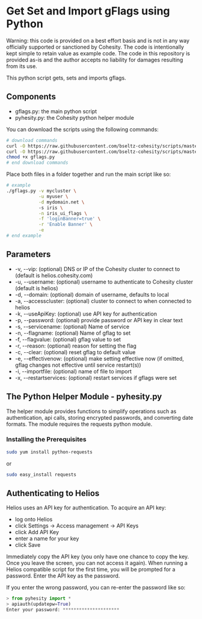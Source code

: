 # Get Set and Import gFlags using Python

Warning: this code is provided on a best effort basis and is not in any way officially supported or sanctioned by Cohesity. The code is intentionally kept simple to retain value as example code. The code in this repository is provided as-is and the author accepts no liability for damages resulting from its use.

This python script gets, sets and imports gflags.

## Components

* gflags.py: the main python script
* pyhesity.py: the Cohesity python helper module

You can download the scripts using the following commands:

```bash
# download commands
curl -O https://raw.githubusercontent.com/bseltz-cohesity/scripts/master/python/gflags/gflags.py
curl -O https://raw.githubusercontent.com/bseltz-cohesity/scripts/master/python/pyhesity.py
chmod +x gflags.py
# end download commands
```

Place both files in a folder together and run the main script like so:

```bash
# example
./gflags.py -v mycluster \
            -u myuser \
            -d mydomain.net \ 
            -s iris \
            -n iris_ui_flags \
            -f 'loginBanner=true' \
            -r 'Enable Banner' \
            -e
# end example
```

## Parameters

* -v, --vip: (optional) DNS or IP of the Cohesity cluster to connect to (default is helios.cohesity.com)
* -u, --username: (optional) username to authenticate to Cohesity cluster (default is helios)
* -d, --domain: (optional) domain of username, defaults to local
* -a, --accesscluster: (optional) cluster to connect to when connected to helios
* -k, --useApiKey: (optional) use API key for authentication
* -p, --password: (optional) provide password or API key in clear text
* -s, --servicename: (optional) Name of service
* -n, --flagname: (optional) Name of gflag to set
* -f, --flagvalue: (optional) gflag value to set
* -r, --reason: (optional) reason for setting the flag
* -c, --clear: (optional) reset gflag to default value
* -e, --effectivenow: (optional) make setting effective now (if omitted, gflag changes not effective until service restart(s))
* -i, --importfile: (optional) name of file to import
* -x, --restartservices: (optional) restart services if gflags were set

## The Python Helper Module - pyhesity.py

The helper module provides functions to simplify operations such as authentication, api calls, storing encrypted passwords, and converting date formats. The module requires the requests python module.

### Installing the Prerequisites

```bash
sudo yum install python-requests
```

or

```bash
sudo easy_install requests
```

## Authenticating to Helios

Helios uses an API key for authentication. To acquire an API key:

* log onto Helios
* click Settings -> Access management -> API Keys
* click Add API Key
* enter a name for your key
* click Save

Immediately copy the API key (you only have one chance to copy the key. Once you leave the screen, you can not access it again). When running a Helios compatible script for the first time, you will be prompted for a password. Enter the API key as the password.

If you enter the wrong password, you can re-enter the password like so:

```python
> from pyhesity import *
> apiauth(updatepw=True)
Enter your password: *********************
```
